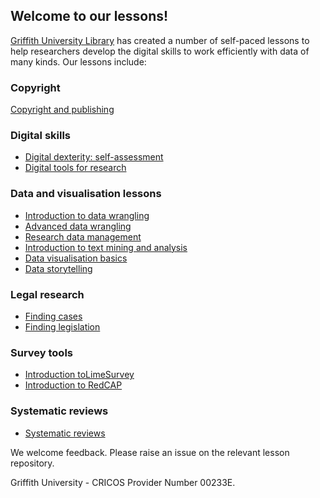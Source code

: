        
## Welcome to our lessons!

[Griffith University Library](https://www.griffith.edu.au/library) has created a number of self-paced lessons to help researchers develop the digital skills to work efficiently with data of many kinds. Our lessons include:

###  Copyright
[Copyright and publishing](https://griffithunilibrary.github.io/copyright-publishing/#/)

### Digital skills

- [Digital dexterity: self-assessment](https://griffithunilibrary.github.io/digital-dexterity/)
- [Digital tools for research](https://griffithunilibrary.github.io/digital-tools/)

###  Data and visualisation lessons

- [Introduction to data wrangling](https://griffithunilibrary.github.io/intro-data-wrangle/ )
- [Advanced data wrangling](https://griffithunilibrary.github.io/Advanced-data-wrangle/)
- [Research data management](https://griffithunilibrary.github.io/Research_data_management/)
- [Introduction to text mining and analysis](https://griffithunilibrary.github.io/intro-text-mining-analysis/)
- [Data visualisation basics](https://griffithunilibrary.github.io/data-vis-basics/)
- [Data storytelling](https://griffithunilibrary.github.io/data-storytelling/)

### Legal research

- [Finding cases](https://griffithunilibrary.github.io/finding-cases/#/)
- [Finding legislation](https://griffithunilibrary.github.io/finding-legislation/#/)

###  Survey tools
- [Introduction toLimeSurvey](https://griffithunilibrary.github.io/limesurvey/)
- [Introduction to RedCAP](https://griffithunilibrary.github.io/redcap/)

###  Systematic reviews
- [Systematic reviews](https://griffithunilibrary.github.io/systematic-review-training/index.html#/)


We welcome feedback. Please raise an issue on the relevant lesson repository. 

Griffith University - CRICOS Provider Number 00233E.
